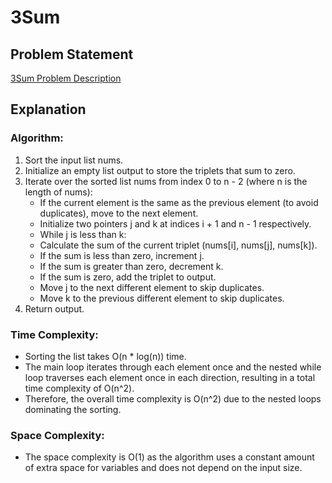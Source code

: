 # 3Sum

## Problem Statement
[3Sum Problem Description](https://leetcode.com/problems/3sum/description/)

## Explanation

### Algorithm:
1. Sort the input list nums.
2. Initialize an empty list output to store the triplets that sum to zero.
3. Iterate over the sorted list nums from index 0 to n - 2 (where n is the length of nums):
    - If the current element is the same as the previous element (to avoid duplicates), move to the next element.
    - Initialize two pointers j and k at indices i + 1 and n - 1 respectively.
    - While j is less than k:
    - Calculate the sum of the current triplet (nums[i], nums[j], nums[k]).
    - If the sum is less than zero, increment j.
    - If the sum is greater than zero, decrement k.
    - If the sum is zero, add the triplet to output.
    - Move j to the next different element to skip duplicates.
    - Move k to the previous different element to skip duplicates.
4. Return output.

### Time Complexity:
- Sorting the list takes O(n * log(n)) time.
- The main loop iterates through each element once and the nested while loop traverses each element once in each direction, resulting in a total time complexity of O(n^2).
- Therefore, the overall time complexity is O(n^2) due to the nested loops dominating the sorting.

### Space Complexity:
- The space complexity is O(1) as the algorithm uses a constant amount of extra space for variables and does not depend on the input size.